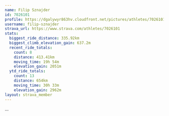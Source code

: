 ```yaml
---
name: Filip Sznajder
id: 7026101
profile: https://dgalywyr863hv.cloudfront.net/pictures/athletes/7026101/2123836/17/large.jpg
username: filip-sznajder
strava_url: https://www.strava.com/athletes/7026101
stats:
  biggest_ride_distance: 335.92km
  biggest_climb_elevation_gain: 637.2m
  recent_ride_totals:
    count: 8
    distance: 413.41km
    moving_time: 19h 54m
    elevation_gain: 2051m
  ytd_ride_totals:
    count: 13
    distance: 654km
    moving_time: 30h 33m
    elevation_gain: 2962m
layout: strava_member
--- 
```

...
